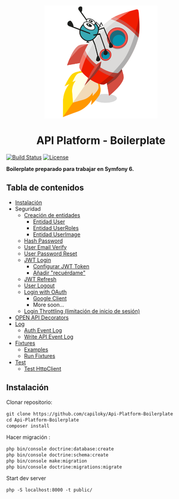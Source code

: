 <p align="center">
    <img src="doc/img/api_platform.svg" width=300 />
</p>

<h1 align=center>API Platform - Boilerplate</h1>

[![Build Status](https://github.com/api-platform/api-platform/workflows/CI/badge.svg?branch=master)](https://github.com/capiloky/Api-Platform-Boilerplate/actions)
[![License](https://img.shields.io/badge/license-MIT-red.svg?style=flat-square)](LICENSE)

**Boilerplate preparado para trabajar en Symfony 6.**
## Tabla de contenidos

* [Instalación](#instalación)
* Seguridad
  * [Creación de entidades](doc/CreateEntities.md)
    * [Entidad User](doc/CreateEntities.md#user-entity)
    * [Entidad UserRoles](doc/CreateEntities.md#user-roles)
    * [Entidad UserImage](doc/CreateEntities.md#user-image)
  * [Hash Password](doc/HashPassword.md)
  * [User Email Verify](doc/UserEmailVerify.md)
  * [User Password Reset](doc/UserPasswordReset.md)
  * [JWT Login](doc/JWTLogin.md)
    * [Configurar JWT Token](doc/JWTLogin.md#configurar-jwt-token)
    * [Añadir "recuérdame"](doc/JWTLogin.md#añadir-remember-me)
  * [JWT Refresh](doc/JWTRefresh.md)
  * [User Logout](doc/UserLogout.md)
  * [Login with OAuth](doc/LoginwithOAuth.md)
    * [Google Client](doc/LoginwithOAuth.md#google-client)
    * More soon...
  * [Login Throttling (limitación de inicio de sesión)](doc/LoginThrottling.md)
* [OPEN API Decorators]()
* [Log]()
  * [Auth Event Log]()
  * [Write API Event Log]()
* [Fixtures](doc/Fixtures.md)
  * [Examples](doc/Fixtures.md#examples)
  * [Run Fixtures](doc/Fixtures.md#run-fixtures)
* [Test](doc/Test.md)
  * [Test HttpClient](doc/Test.md#test-httpclient)


## Instalación

Clonar repositorio:

```console
git clone https://github.com/capiloky/Api-Platform-Boilerplate
cd Api-Platform-Boilerplate
composer install
```

Hacer migración :

```console
php bin/console doctrine:database:create
php bin/console doctrine:schema:create
php bin/console make:migration
php bin/console doctrine:migrations:migrate
```

Start dev server

```console
php -S localhost:8000 -t public/
```

